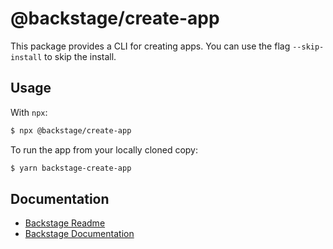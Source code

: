 # @backstage/create-app

This package provides a CLI for creating apps.
You can use the flag `--skip-install` to skip the install.

## Usage

With `npx`:

```sh
$ npx @backstage/create-app
```

To run the app from your locally cloned copy:

```sh
$ yarn backstage-create-app
```

## Documentation

- [Backstage Readme](https://github.com/backstage/backstage/blob/master/README.md)
- [Backstage Documentation](https://github.com/backstage/backstage/blob/master/docs/README.md)
